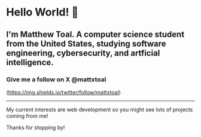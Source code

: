 # Hello World! 👋

## I'm Matthew Toal. A computer science student from the United States, studying software engineering, cybersecurity, and artficial intelligence.

### Give me a follow on X @mattxtoal
(https://img.shields.io/twitter/follow/mattxtoal)

---

My current interests are web development so you might see lots of projects coming from me!

Thanks for stopping by!
